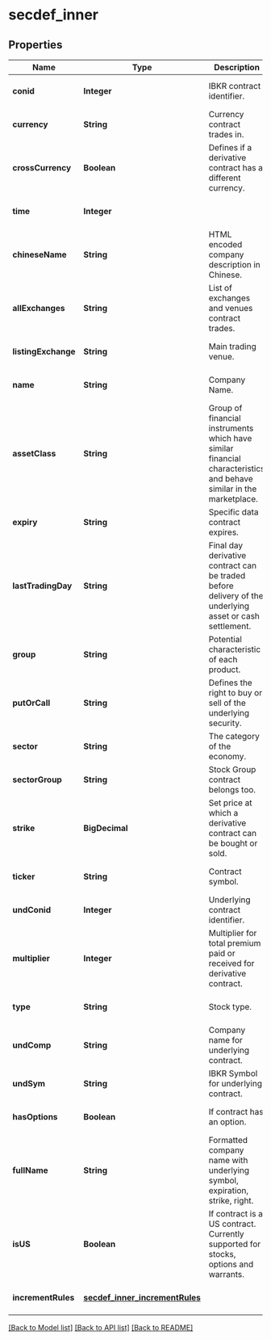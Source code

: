 # secdef_inner
## Properties

| Name | Type | Description | Notes |
|------------ | ------------- | ------------- | -------------|
| **conid** | **Integer** | IBKR contract identifier. | [optional] [default to null] |
| **currency** | **String** | Currency contract trades in. | [optional] [default to null] |
| **crossCurrency** | **Boolean** | Defines if a derivative contract has a different currency. | [optional] [default to null] |
| **time** | **Integer** |  | [optional] [default to null] |
| **chineseName** | **String** | HTML encoded company description in Chinese. | [optional] [default to null] |
| **allExchanges** | **String** | List of exchanges and venues contract trades. | [optional] [default to null] |
| **listingExchange** | **String** | Main trading venue. | [optional] [default to null] |
| **name** | **String** | Company Name. | [optional] [default to null] |
| **assetClass** | **String** | Group of financial instruments which have similar financial characteristics and behave similar in the marketplace. | [optional] [default to null] |
| **expiry** | **String** | Specific data contract expires. | [optional] [default to null] |
| **lastTradingDay** | **String** | Final day derivative contract can be traded before delivery of the underlying asset or cash settlement. | [optional] [default to null] |
| **group** | **String** | Potential characteristic of each product. | [optional] [default to null] |
| **putOrCall** | **String** | Defines the right to buy or sell of the underlying security. | [optional] [default to null] |
| **sector** | **String** | The category of the economy. | [optional] [default to null] |
| **sectorGroup** | **String** | Stock Group contract belongs too. | [optional] [default to null] |
| **strike** | **BigDecimal** | Set price at which a derivative contract can be bought or sold. | [optional] [default to null] |
| **ticker** | **String** | Contract symbol. | [optional] [default to null] |
| **undConid** | **Integer** | Underlying contract identifier. | [optional] [default to null] |
| **multiplier** | **Integer** | Multiplier for total premium paid or received for derivative contract. | [optional] [default to null] |
| **type** | **String** | Stock type. | [optional] [default to null] |
| **undComp** | **String** | Company name for underlying contract. | [optional] [default to null] |
| **undSym** | **String** | IBKR Symbol for underlying contract. | [optional] [default to null] |
| **hasOptions** | **Boolean** | If contract has an option. | [optional] [default to null] |
| **fullName** | **String** | Formatted company name with underlying symbol, expiration, strike, right. | [optional] [default to null] |
| **isUS** | **Boolean** | If contract is a US contract. Currently supported for stocks, options and warrants. | [optional] [default to null] |
| **incrementRules** | [**secdef_inner_incrementRules**](secdef_inner_incrementRules.md) |  | [optional] [default to null] |

[[Back to Model list]](../README.md#documentation-for-models) [[Back to API list]](../README.md#documentation-for-api-endpoints) [[Back to README]](../README.md)

